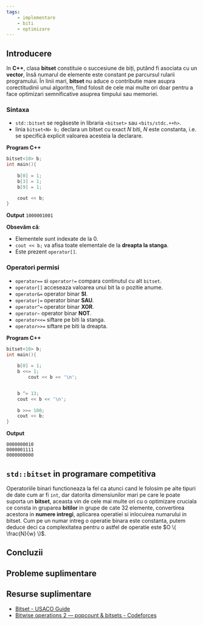 ```yaml
---
tags:
    - implementare
    - biti
    - optimizare
---
```




## Introducere
In **C++**, clasa **bitset** constituie o succesiune de biți, putând fi asociata cu un **vector**, însă numarul de elemente este constant pe parcursul rularii programului. În linii mari, **bitset** nu aduce o contributie mare asupra corectitudinii unui algoritm, fiind folosit de cele mai multe ori doar pentru a face optimizari semnificative asuprea timpului sau memoriei. 

### Sintaxa 
* ```std::bitset``` se regăseste in libraria ```<bitset>``` sau ```<bits/stdc.++h>```.
* linia ```bitset<N> b;``` declara un bitset cu exact $N$ biti, $N$ este constanta, i.e. se specifică explicit valoarea acesteia la declarare.

**Program C++**
```cpp
bitset<10> b;
int main(){
	
	b[0] = 1;
	b[3] = 1;
	b[9] = 1;

	cout << b;
}

```

**Output**
```1000001001```

**Obsevăm că**:
* Elementele sunt indexate de la $0$.
* ```cout << b;``` va afisa toate elementale de la **dreapta la stanga**. 
* Este prezent ```operator[]```.

### Operatori permisi

* ```operator==``` si ```operator!=``` compara continutul cu alt ```bitset```. 
* ```operator[]``` acceseaza valoarea unui bit la o pozitie anume.
* ```operator&=``` operator binar **SI**.
* ```operator|=``` operator binar **SAU**.
* ```operator^=``` operator binar **XOR**.
* ```operator~``` operator binar **NOT**.
* ```operator<<=``` siftare pe biti la stanga.
* ```operator>>=``` siftare pe biti la dreapta.

**Program C++**
```cpp
bitset<10> b;
int main(){
	
	b[0] = 1;
	b <<= 1;
    	cout << b << '\n';


	b ^= 13;
	cout << b << '\n';
		
	b >>= 100;
	cout << b;
}

```

**Output**
```
0000000010
0000001111
0000000000
```


## ```std::bitset``` in programare competitiva

Operatoriile binari functioneaza la fel ca atunci cand le folosim pe alte tipuri de date cum ar fi ```int```, dar datorita dimensiunilor mari pe care le poate suporta un **bitset**, aceasta vin de cele mai multe ori cu o optimizare cruciala ce consta in gruparea **bitilor** in grupe de cate $32$ elemente, convertirea acestora in **numere intregi**, aplicarea operatiei si inlocuirea numarului in bitset. Cum pe un numar intreg o operatie binara este constanta, putem deduce deci ca complexitatea pentru o astfel de operatie este $O \( \frac{N}{w} \)$.


## Concluzii

## Probleme suplimentare

## Resurse suplimentare

* [Bitset - USACO Guide](https://usaco.guide/plat/bitsets)
* [Bitwise operations 2 — popcount & bitsets - Codeforces](https://codeforces.com/blog/entry/73558)
